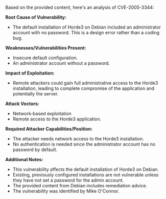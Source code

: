 Based on the provided content, here's an analysis of CVE-2005-3344:

**Root Cause of Vulnerability:**
- The default installation of Horde3 on Debian included an administrator account with no password. This is a design error rather than a coding bug.

**Weaknesses/Vulnerabilities Present:**
- Insecure default configuration.
- An administrator account without a password.

**Impact of Exploitation:**
- Remote attackers could gain full administrative access to the Horde3 installation, leading to complete compromise of the application and potentially the server.

**Attack Vectors:**
- Network-based exploitation
- Remote access to the Horde3 application.

**Required Attacker Capabilities/Position:**
- The attacker needs network access to the Horde3 installation.
- No authentication is needed since the administrator account has no password by default.

**Additional Notes:**
- This vulnerability affects the default installation of Horde3 on Debian.
- Existing, previously configured installations are not vulnerable unless they have not set a password for the admin account.
- The provided content from Debian includes remediation advice.
- The vulnerability was identified by Mike O'Connor.